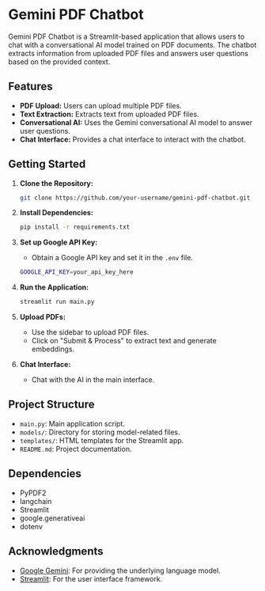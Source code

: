 # Gemini PDF Chatbot

Gemini PDF Chatbot is a Streamlit-based application that allows users to chat with a conversational AI model trained on PDF documents. The chatbot extracts information from uploaded PDF files and answers user questions based on the provided context.

## Features

- **PDF Upload:** Users can upload multiple PDF files.
- **Text Extraction:** Extracts text from uploaded PDF files.
- **Conversational AI:** Uses the Gemini conversational AI model to answer user questions.
- **Chat Interface:** Provides a chat interface to interact with the chatbot.

## Getting Started

1. **Clone the Repository:**
   ```bash
   git clone https://github.com/your-username/gemini-pdf-chatbot.git
   ```

2. **Install Dependencies:**
   ```bash
   pip install -r requirements.txt
   ```

3. **Set up Google API Key:**
   - Obtain a Google API key and set it in the `.env` file.
   ```bash
   GOOGLE_API_KEY=your_api_key_here
   ```

4. **Run the Application:**
   ```bash
   streamlit run main.py
   ```

5. **Upload PDFs:**
   - Use the sidebar to upload PDF files.
   - Click on "Submit & Process" to extract text and generate embeddings.

6. **Chat Interface:**
   - Chat with the AI in the main interface.

## Project Structure

- `main.py`: Main application script.
- `models/`: Directory for storing model-related files.
- `templates/`: HTML templates for the Streamlit app.
- `README.md`: Project documentation.

## Dependencies

- PyPDF2
- langchain
- Streamlit
- google.generativeai
- dotenv

## Acknowledgments

- [Google Gemini](https://ai.google.com/): For providing the underlying language model.
- [Streamlit](https://streamlit.io/): For the user interface framework.